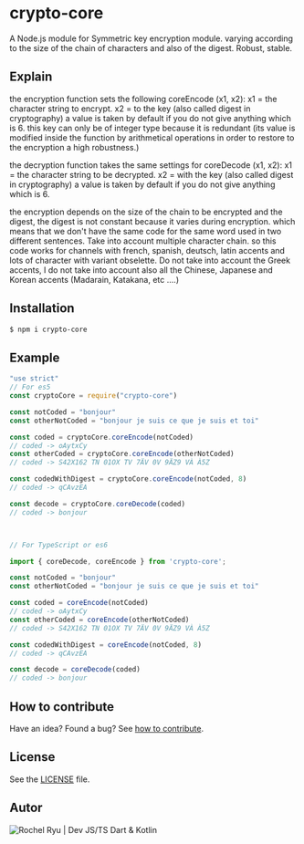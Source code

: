 

















# crypto-core

A Node.js module for Symmetric key encryption module. varying according to the size of the chain of characters and also of the digest. Robust, stable.

## Explain
the encryption function sets the following coreEncode (x1, x2):
x1 = the character string to encrypt.
x2 = to the key (also called digest in cryptography) a value is taken by default if you do not give anything which is 6. this key can only be of integer type because it is redundant (its value is modified inside the function by arithmetical operations in order to restore to the encryption a high robustness.)

the decryption function takes the same settings for coreDecode (x1, x2):
x1 = the character string to be decrypted.
x2 = with the key (also called digest in cryptography) a value is taken by default if you do not give anything which is 6.

the encryption depends on the size of the chain to be encrypted and the digest, the digest is not constant because it varies during encryption.
which means that we don't have the same code for the same word used in two different sentences.
Take into account multiple character chain.
so this code works for channels with french, spanish, deutsch, latin accents and lots of character with variant obselette.
Do not take into account the Greek accents, I do not take into account also all the Chinese, Japanese and Korean accents (Madarain, Katakana, etc ....)




## Installation

```sh
$ npm i crypto-core
```









## Example






```js
"use strict"
// For es5
const cryptoCore = require("crypto-core")

const notCoded = "bonjour"
const otherNotCoded = "bonjour je suis ce que je suis et toi"

const coded = cryptoCore.coreEncode(notCoded)
// coded -> oAytxCy
const otherCoded = cryptoCore.coreEncode(otherNotCoded)
// coded -> S42X162 TN 01OX TV 7ÄV 0V 9ÄZ9 VÀ À5Z

const codedWithDigest = cryptoCore.coreEncode(notCoded, 8)
// coded -> qCAvzEA

const decode = cryptoCore.coreDecode(coded)
// coded -> bonjour



// For TypeScript or es6

import { coreDecode, coreEncode } from 'crypto-core';

const notCoded = "bonjour"
const otherNotCoded = "bonjour je suis ce que je suis et toi"

const coded = coreEncode(notCoded)
// coded -> oAytxCy
const otherCoded = coreEncode(otherNotCoded)
// coded -> S42X162 TN 01OX TV 7ÄV 0V 9ÄZ9 VÀ À5Z

const codedWithDigest = coreEncode(notCoded, 8)
// coded -> qCAvzEA

const decode = coreDecode(coded)
// coded -> bonjour
```






## How to contribute
Have an idea? Found a bug? See [how to contribute][contributing].


## License
See the [LICENSE][license] file.

## Autor
![Rochel Ryu](https://github.com/rochelryu)
 | Dev JS/TS Dart & Kotlin

[license]: /LICENSE
[contributing]: /CONTRIBUTING.md
[docs]: /DOCUMENTATION.md
